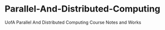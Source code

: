 # Parallel-And-Distributed-Computing
UofA Parallel And Distributed Computing Course Notes and Works
